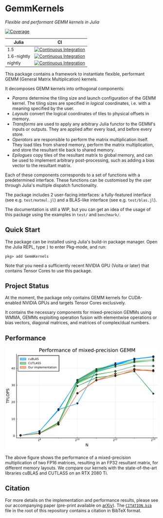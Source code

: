 # GemmKernels

_Flexible and performant GEMM kernels in Julia_

[![Coverage][coverage-image]][coverage-url]

| Julia       | CI |
| ----------- | -- |
| 1.5         | [![Continuous Integration][buildkite-julia1-image]][buildkite-julia1-url]             |
| 1.6-nightly | [![Continuous Integration][buildkite-julia16nightly-image]][buildkite-julia16nightly-url] |
| nightly | [![Continuous Integration][buildkite-julianightly-image]][buildkite-julianightly-url] |

This package contains a framework to instantiate flexible, performant GEMM (General Matrix Multiplication) kernels.

It decomposes GEMM kernels into orthogonal components:

- _Params_ determine the tiling size and launch configuration of the GEMM kernel. The tiling sizes are specified in _logical_ coordinates, i.e. with a meaning specified by the user.
- _Layouts_ convert the logical coordinates of tiles to physical offsets in memory.
- _Transforms_ are used to apply any arbitrary Julia functor to the GEMM's inputs or outputs. They are applied after every load, and before every store.
- _Operators_ are responsible to perform the matrix multiplication itself. They load tiles from shared memory, perform the matrix multiplication, and store the resultant tile back to shared memory.
- _Epilogues_ copy tiles of the resultant matrix to global memory, and can be used to implement arbitrary post-processing, such as adding a bias vector to the resultant matrix.

Each of these components corresponds to a set of functions with a predetermined interface.
These functions can be customised by the user through Julia's multiple dispatch functionality.

The package includes 2 user-facing interfaces: a fully-featured interface (see e.g. `test/matmul.jl`) and a BLAS-like interface (see e.g. `test/blas.jl`).

The documentation is still a WIP, but you can get an idea of the usage of this package using the examples in `test/` and `benchmark/`.

## Quick Start

The package can be installed using Julia's build-in package manager.
Open the Julia REPL, type `]` to enter Pkg-mode, and run:

```
pkg> add GemmKernels
```

Note that you need a sufficiently recent NVIDIA GPU (Volta or later) that contains Tensor Cores to use this package.

## Project Status

At the moment, the package only contains GEMM kernels for CUDA-enabled NVIDIA GPUs and targets Tensor Cores exclusively.

It contains the necessary components for mixed-precision GEMMs using WMMA, GEMMs exploiting operation fusion with elementwise operations or bias vectors, diagonal matrices, and matrices of complex/dual numbers.

## Performance

![Performance Graph][performance-graph]

The above figure shows the performance of a mixed-precision multiplication of two FP16 matrices, resulting in an FP32 resultant matrix, for different memory layouts.
We compare our kernels with the state-of-the-art libraries cuBLAS and CUTLASS on an RTX 2080 Ti.

## Citation

For more details on the implementation and performance results, please see our accompanying paper (pre-print available on [arXiv][arxiv-paper]).
The [`CITATION.bib`](CITATION.bib) file in the root of this repository contains a citation in BibTeX format.

[buildkite-julia1-image]: https://badge.buildkite.com/92f2ead968bafc516afa354576cccb7ab2f5b42a272d9cb0f0.svg?branch=master&step=Julia%201.5
[buildkite-julia1-url]: https://buildkite.com/julialang/gemmkernels-dot-jl

[buildkite-julia16nightly-image]: https://badge.buildkite.com/92f2ead968bafc516afa354576cccb7ab2f5b42a272d9cb0f0.svg?branch=master&step=Julia%201.6-nightly
[buildkite-julia16nightly-url]: https://buildkite.com/julialang/gemmkernels-dot-jl
[buildkite-julianightly-image]: https://badge.buildkite.com/92f2ead968bafc516afa354576cccb7ab2f5b42a272d9cb0f0.svg?branch=master&step=Julia%20nightly
[buildkite-julianightly-url]: https://buildkite.com/julialang/gemmkernels-dot-jl
[coverage-image]: https://codecov.io/gh/JuliaGPU/GemmKernels.jl/branch/master/graph/badge.svg
[coverage-url]: https://codecov.io/gh/JuliaGPU/GemmKernels.jl
[performance-graph]: media/performance-wmma-gemm.png
[arxiv-paper]: https://arxiv.org/abs/2009.12263

